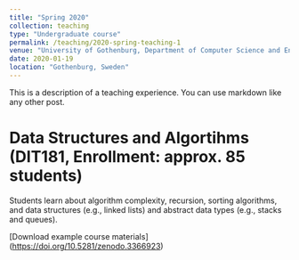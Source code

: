 ```yaml
---
title: "Spring 2020"
collection: teaching
type: "Undergraduate course"
permalink: /teaching/2020-spring-teaching-1
venue: "University of Gothenburg, Department of Computer Science and Engineering, Software Engineering Division"
date: 2020-01-19
location: "Gothenburg, Sweden"
---
```


This is a description of a teaching experience. You can use markdown like any other post.

Data Structures and Algortihms (DIT181, Enrollment: approx. 85 students)
======
Students learn about algorithm complexity, recursion, sorting algorithms, and data structures (e.g., linked lists) and abstract data types (e.g., stacks and queues).

[Download example course materials] (https://doi.org/10.5281/zenodo.3366923)
